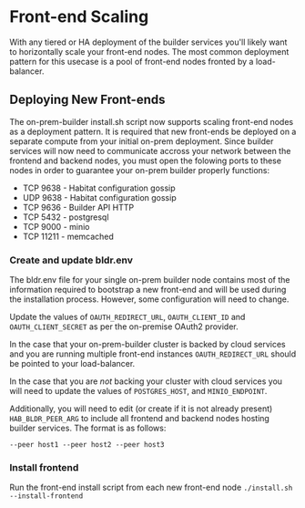 # Front-end Scaling
With any tiered or HA deployment of the builder services you'll likely want to horizontally scale your front-end nodes. The most common deployment pattern for this usecase is a pool of front-end nodes fronted by a load-balancer.

## Deploying New Front-ends
The on-prem-builder install.sh script now supports scaling front-end nodes as a deployment pattern. It is required that new front-ends be deployed on a separate compute from your initial on-prem deployment. Since builder services will now need to communicate accross your network between the frontend and backend nodes, you must open the folowing ports to these nodes in order to guarantee your on-prem builder properly functions:

* TCP 9638 - Habitat configuration gossip
* UDP 9638 - Habitat configuration gossip
* TCP 9636 - Builder API HTTP
* TCP 5432 - postgresql
* TCP 9000 - minio
* TCP 11211 - memcached

### Create and update bldr.env
The bldr.env file for your single on-prem builder node contains most of the information required to bootstrap a new front-end and will be used during the installation process. However, some configuration will need to change.

Update the values of `OAUTH_REDIRECT_URL`, `OAUTH_CLIENT_ID` and `OAUTH_CLIENT_SECRET` as per the on-premise OAuth2 provider.

In the case that your on-prem-builder cluster is backed by cloud services and you are running multiple front-end instances `OAUTH_REDIRECT_URL` should be pointed to your load-balancer. 

In the case that you are _not_ backing your cluster with cloud services you will need to update the values of `POSTGRES_HOST`, and `MINIO_ENDPOINT`.

Additionally, you will need to edit (or create if it is not already present) `HAB_BLDR_PEER_ARG` to include all frontend and backend nodes hosting builder services. The format is as follows:

```
--peer host1 --peer host2 --peer host3
```

### Install frontend
Run the front-end install script from each new front-end node `./install.sh --install-frontend`
